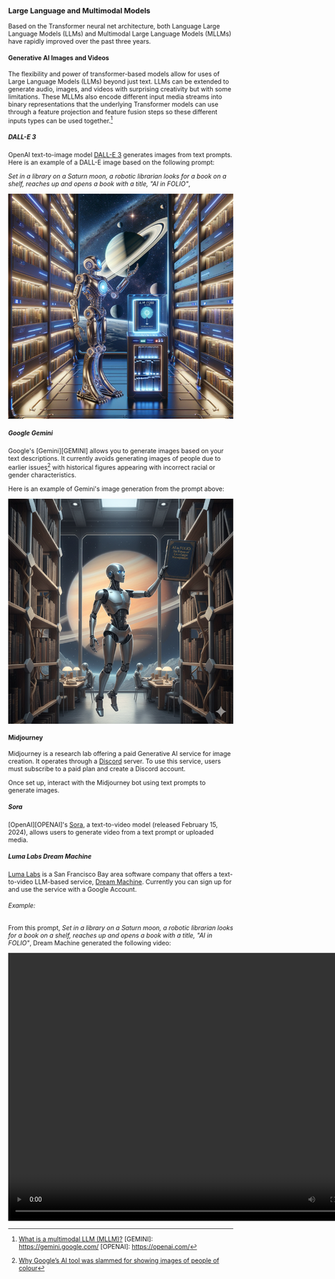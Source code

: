 ### Large Language and Multimodal Models

Based on the Transformer neural net architecture, both Language Large Language Models (LLMs) and
Multimodal Large Language Models (MLLMs) have rapidly improved over the past three years. 

#### Generative AI Images and Videos
The flexibility and power of transformer-based models allow for uses of 
Large Language Models (LLMs) beyond just text. LLMs can be extended to generate audio,
images, and videos with surprising creativity but with some limitations. These MLLMs
also encode different input media streams into binary representations that the underlying
Transformer models can use through a feature projection and feature fusion steps so these
different inputs types can be used together.[^WHAT_MLLM]  

##### DALL-E 3
OpenAI text-to-image model [DALL-E 3](https://openai.com/index/dall-e-3/) generates images 
from text prompts. Here is an example of a DALL-E image based on the following prompt:

 *Set in a library on a Saturn moon, a robotic librarian looks for a book on a shelf, 
reaches up and opens a book with a title, "AI in FOLIO"*,

![DALL-E Robot in Saturn Moon Library](imgs/dalle-robot-librarian.png)


##### Google Gemini
Google's [Gemini][GEMINI] allows you to generate images based on your text descriptions. 
It currently avoids generating images of people due to earlier issues[^GEMINI_PEOPLE] with historical 
figures appearing with incorrect racial or gender characteristics.

Here is an example of Gemini's image generation from the prompt above:

![Gemeni Robot in a Moon Library](imgs/gemini-robot-in-a-moon-library.png)

#### Midjourney
Midjourney is a research lab offering a paid Generative AI service for image creation.
It operates through a [Discord](https://discord.com/) server. To use this service, users 
must subscribe to a paid plan and create a Discord account.

Once set up, interact with the Midjourney bot using text prompts to generate images.


##### Sora
[OpenAI][OPENAI]'s [Sora](https://openai.com/sora/), a 
text-to-video model (released February 15, 2024), allows users to generate video from 
a text prompt or uploaded media.
 
##### Luma Labs Dream Machine
[Luma Labs](https://lumalabs.ai/) is a San Francisco Bay area software company that offers 
a text-to-video LLM-based service, [Dream Machine](https://lumalabs.ai/dream-machine). 
Currently you can sign up for and use the service with a Google Account.

###### Example:
From this prompt, *Set in a library on a Saturn moon, a robotic librarian looks for a book on a shelf, 
reaches up and opens a book with a title, "AI in FOLIO"*, Dream Machine generated the following video:

<video width="800" height="600" controls>
 <source src="vids/dream-machine-video.mp4" type="video/mp4">
 Your browser does not support the video tag
</video>

[^GEMINI_PEOPLE]: [Why Google’s AI tool was slammed for showing images of people of colour](https://www.aljazeera.com/news/2024/3/9/why-google-gemini-wont-show-you-white-people)
[^WHAT_MLLM]: [What is a multimodal LLM (MLLM)?](https://www.ibm.com/think/topics/multimodal-llm)
[GEMINI]: https://gemini.google.com/
[OPENAI]: https://openai.com/
